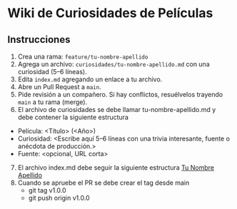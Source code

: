 # Wiki de Curiosidades de Películas

## Instrucciones
1. Crea una rama: `feature/tu-nombre-apellido`
2. Agrega un archivo: `curiosidades/tu-nombre-apellido.md` con una curiosidad (5–6 líneas).
3. Edita `index.md` agregando un enlace a tu archivo.
4. Abre un Pull Request a `main`.
5. Pide revisión a un compañero. Si hay conflictos, resuélvelos trayendo `main` a tu rama (merge).
6. El archivo de curiosidades se debe llamar tu-nombre-apellido.md y debe contener la siguiente estructura

- Película: <Título> (<Año>)
- Curiosidad: <Escribe aquí 5–6 líneas con una trivia interesante, fuente o anécdota de producción.>
- Fuente: <opcional, URL corta>

7. El archivo index.md debe seguir la siguiente estructura [Tu Nombre Apellido](curiosidades/tu-nombre-apellido.md)
8. Cuando se apruebe el PR se debe crear el tag desde main
   - git tag v1.0.0
   - git push origin v1.0.0